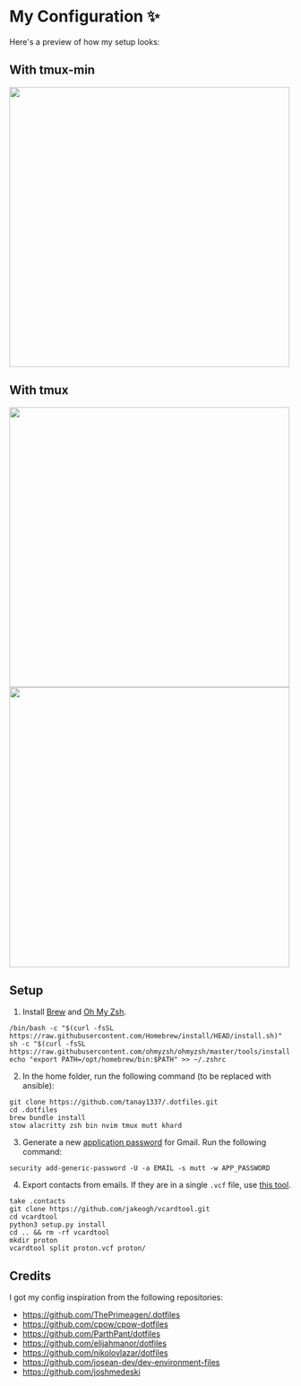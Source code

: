 # My Configuration ✨

Here's a preview of how my setup looks:

## With tmux-min

<img src="https://i.imgur.com/eWBmH7L.jpeg" width="500" />

## With tmux

<img src="https://i.imgur.com/bEpKQQF.png" width="500" /> <img src="https://i.imgur.com/9ZQpWuX.jpeg" width="500" />

## Setup 

1. Install [Brew](https://brew.sh/) and [Oh My Zsh](https://ohmyz.sh/).

```
/bin/bash -c "$(curl -fsSL https://raw.githubusercontent.com/Homebrew/install/HEAD/install.sh)"
sh -c "$(curl -fsSL https://raw.githubusercontent.com/ohmyzsh/ohmyzsh/master/tools/install.sh)"
echo "export PATH=/opt/homebrew/bin:$PATH" >> ~/.zshrc
```

2. In the home folder, run the following command (to be replaced with ansible):

```
git clone https://github.com/tanay1337/.dotfiles.git
cd .dotfiles
brew bundle install
stow alacritty zsh bin nvim tmux mutt khard
```

3. Generate a new [application password](https://support.google.com/accounts/answer/185833?hl=en#zippy=%2Cwhy-you-may-need-an-app-password) for Gmail. Run the following command:
```
security add-generic-password -U -a EMAIL -s mutt -w APP_PASSWORD
```

4. Export contacts from emails. If they are in a single `.vcf` file, use [this tool](https://github.com/jakeogh/vcardtool).
```
take .contacts
git clone https://github.com/jakeogh/vcardtool.git
cd vcardtool
python3 setup.py install
cd .. && rm -rf vcardtool
mkdir proton
vcardtool split proton.vcf proton/
```

## Credits

I got my config inspiration from the following repositories:
- https://github.com/ThePrimeagen/.dotfiles
- https://github.com/cpow/cpow-dotfiles
- https://github.com/ParthPant/dotfiles
- https://github.com/elijahmanor/dotfiles
- https://github.com/nikolovlazar/dotfiles
- https://github.com/josean-dev/dev-environment-files
- https://github.com/joshmedeski 
